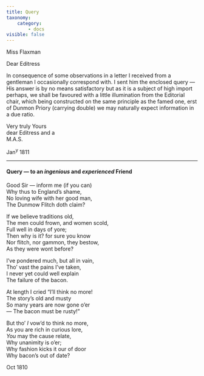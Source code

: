 ```yaml
---
title: Query
taxonomy:
    category:
        - docs
visible: false
---
```


<div class="author">Miss Flaxman</div>

Dear Editress  
  
In consequence of some observations in a letter I received from a gentleman I occasionally correspond with. I sent him the enclosed query — His answer is by no means satisfactory but as it is a subject of high import perhaps, we shall be favoured with a little illumination from the Editorial chair, which being constructed on the same principle as the famed one, erst of Dunmon Priory (carrying double) we may naturally expect information in a due ratio.  
  
Very truly Yours  
dear Editress and a   
M.A.S.  
  
Jan<sup>y</sup> 1811 

---
  
#### Query — to an *ingenious* and *experienced* Friend  
  
Good Sir — inform me (if you can)  
Why thus to England’s shame,  
No loving wife with her good man,  
The Dunmow Flitch doth claim?  
  
If we believe traditions old,  
The men could frown, and women scold,  
Full well in days of yore;  
Then why is it? for sure you know  
Nor flitch, nor gammon, they bestow,  
As they were wont before?  
  
I’ve pondered much, but all in vain,  
Tho’ vast the pains I’ve taken,  
I never yet could well explain  
The failure of the bacon.  
  
At length I cried “I’ll think no more!  
The story’s old and musty  
So many years are now gone o’er  
— The bacon must be rusty!”  
  
But tho’ *I* vow’d to think no more,  
As you are rich in curious lore,  
*You* may the cause relate,  
Why unanimity is o’er;  
Why fashion kicks it our of door  
Why bacon’s out of date?  
  
Oct 1810